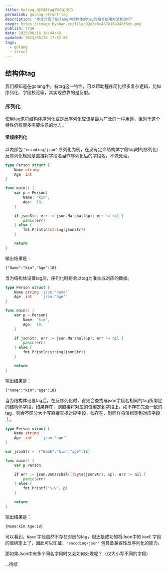 ```yaml
---
title: Golang 结构体tag的相关技巧
permalink: golang-struct-tag
description: "本文介绍了Golang中结构体的tag的相关使用方法和技巧"
cover: https://image.hyoban.cc/file/02e3e5c437e184248f5cb.png
publish: true
date: 2023/06/16 16:44:48
updated: 2023/06/16 17:52:58
tags:
  - golang
  - struct
---
```


## 结构体tag

我们都知道在golang中，有tag这一特性，可以帮助程序简化很多复杂逻辑，比如序列化、字段校验等，其实现依靠的是反射。

### 序列化

使用tag来将结构体序列化或是反序列化应该是最为广泛的一种用途，但对于这个特性仍有很多需要注意的地方。

#### 常规序列化

以内部包 `"encoding/json"` 序列化为例，在没有定义结构体字段tag时的序列化/反序列化规则是直接将字段名当作序列化后的字段名，不做处理。

```go
type Person struct {
	Name string
	Age  int
}

func main() {
	var p = Person{
		Name: "kim",
		Age:  18,
	}

	if jsonStr, err := json.Marshal(&p); err != nil {
		panic(err)
	} else {
		fmt.Println(string(jsonStr))
	}

	return
}
```

输出结果是：

```txt
{"Name":"kim","Age":18}
```

当为结构体设置tag后，序列化时将会以tag为准生成对应的数据。

```go
type Person struct {
	Name string `json:"name"`
	Age  int    `json:"age"`
}

func main() {
	var p = Person{
		Name: "kim",
		Age:  18,
	}

	if jsonStr, err := json.Marshal(&p); err != nil {
		panic(err)
	} else {
		fmt.Println(string(jsonStr))
	}

	return
}
```

输出结果是：

```txt
{"name":"kim","age":18}
```

当为结构体设置tag后，在反序列化时，首先会查找与json字段名相同的tag所绑定的结构体字段，如果存在，则直接将对应的值绑定到字段上。如不存在完全一致的tag，则会不区分大小写直接查找对应字段，如存在，则同样将值绑定到对应字段上。

```go
type Person struct {
	Name string
	Age  int    `json:"age"`
}

var jsonStr = `{"NamE":"kim","age":18}`

func main() {
	var p Person

	if err := json.Unmarshal([]byte(jsonStr), &p); err != nil {
		panic(err)
	} else {
		fmt.Printf("%+v", p)
	}

	return
}
```

输出结果是：

```txt
{Name:kim Age:18}
```

可以看到，`Name` 字段虽然不存在对应的tag，但还是成功的将Json中的 `NamE` 字段的值绑定上了，因此可以印证，`"encoding/json"` 包具备兼容性反序列化的能力。

那如果Json中有多个同名字段时又会如何处理呢？（仅大小写不同的字段）

...待续
